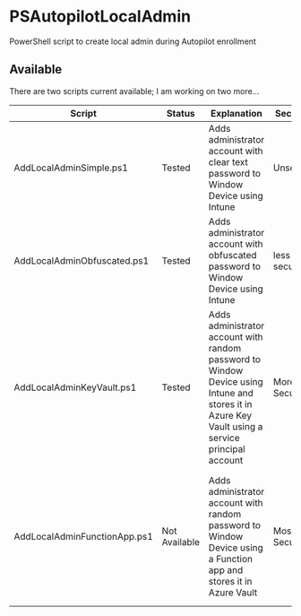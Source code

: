 # PSAutopilotLocalAdmin

PowerShell script to create local admin during Autopilot enrollment

## Available

There are two scripts current available; I am working on two more...

Script | Status| Explanation | Security | Comments
--|--|--|--|--
AddLocalAdminSimple.ps1 | Tested | Adds administrator account with clear text password to Window Device using Intune | Unsecure | recommended for testing ONLY! |
AddLocalAdminObfuscated.ps1 | Tested | Adds administrator account with obfuscated password to Window Device using Intune | less secure | Could decrypt password if AES key is retrieved |
AddLocalAdminKeyVault.ps1 | Tested | Adds administrator account with random password to Window Device using Intune and stores it in Azure Key Vault using a service principal account | More Secure | Can't retrieve password, but could generate new password using Service Principal Id info. Must be an admin to apply password though
AddLocalAdminFunctionApp.ps1 | Not Available | Adds administrator account with random password to Window Device using a Function app and stores it in Azure Vault | Most Secure | Can't retrieve password, but could generate new password using Function app key info. Must be an admin to apply password though
